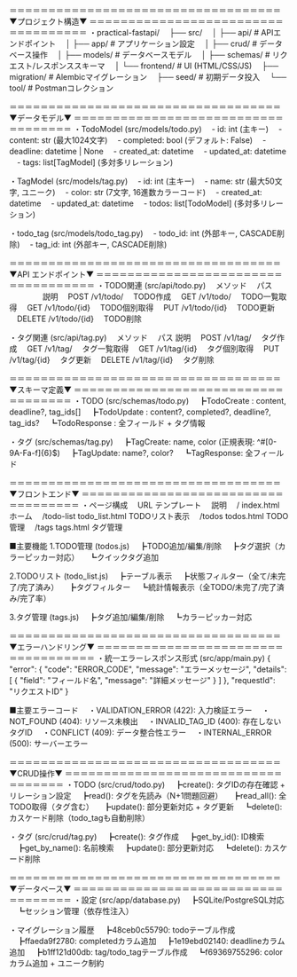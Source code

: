 ＝＝＝＝＝＝＝＝＝＝＝＝＝＝＝＝＝＝＝＝＝＝＝＝＝＝＝＝＝＝＝＝＝＝＝
▼プロジェクト構造▼
＝＝＝＝＝＝＝＝＝＝＝＝＝＝＝＝＝＝＝＝＝＝＝＝＝＝＝＝＝＝＝＝＝＝＝
・practical-fastapi/
　├── src/
　│   ├── api/          # APIエンドポイント
　│   ├── app/          # アプリケーション設定
　│   ├── crud/         # データベース操作
　│   ├── models/       # データベースモデル
　│   ├── schemas/      # リクエスト/レスポンススキーマ
　│   └── frontend/     # UI (HTML/CSS/JS)
　├── migration/        # Alembicマイグレーション
　├── seed/            # 初期データ投入
　└── tool/            # Postmanコレクション

＝＝＝＝＝＝＝＝＝＝＝＝＝＝＝＝＝＝＝＝＝＝＝＝＝＝＝＝＝＝＝＝＝＝＝
▼データモデル▼
＝＝＝＝＝＝＝＝＝＝＝＝＝＝＝＝＝＝＝＝＝＝＝＝＝＝＝＝＝＝＝＝＝＝＝
・TodoModel (src/models/todo.py)
　- id: int (主キー)
　- content: str (最大1024文字)
　- completed: bool (デフォルト: False)
　- deadline: datetime | None
　- created_at: datetime
　- updated_at: datetime
　- tags: list[TagModel] (多対多リレーション)

・TagModel (src/models/tag.py)
　- id: int (主キー)
　- name: str (最大50文字, ユニーク)
　- color: str (7文字, 16進数カラーコード)
　- created_at: datetime
　- updated_at: datetime
　- todos: list[TodoModel] (多対多リレーション)

・todo_tag (src/models/todo_tag.py)
　- todo_id: int (外部キー, CASCADE削除)
　- tag_id: int (外部キー, CASCADE削除)

＝＝＝＝＝＝＝＝＝＝＝＝＝＝＝＝＝＝＝＝＝＝＝＝＝＝＝＝＝＝＝＝＝＝＝
▼API エンドポイント▼
＝＝＝＝＝＝＝＝＝＝＝＝＝＝＝＝＝＝＝＝＝＝＝＝＝＝＝＝＝＝＝＝＝＝＝
・TODO関連 (src/api/todo.py)
　メソッド      　パス	　　　　    説明
　POST	        /v1/todo/	    　TODO作成
　GET	        /v1/todo/	    　TODO一覧取得
　GET	        /v1/todo/{id}	　TODO個別取得
　PUT	        /v1/todo/{id}	　TODO更新
　DELETE	    /v1/todo/{id}	　TODO削除

・タグ関連 (src/api/tag.py)
　メソッド      　パス	            説明
　POST	        /v1/tag/	    　タグ作成
　GET	        /v1/tag/	    　タグ一覧取得
　GET	        /v1/tag/{id}	　タグ個別取得
　PUT	        /v1/tag/{id}	　タグ更新
　DELETE	    /v1/tag/{id}	　タグ削除

＝＝＝＝＝＝＝＝＝＝＝＝＝＝＝＝＝＝＝＝＝＝＝＝＝＝＝＝＝＝＝＝＝＝＝
▼スキーマ定義▼
＝＝＝＝＝＝＝＝＝＝＝＝＝＝＝＝＝＝＝＝＝＝＝＝＝＝＝＝＝＝＝＝＝＝＝
・TODO (src/schemas/todo.py)
　┣TodoCreate   : content, deadline?, tag_ids[]
　┣TodoUpdate   : content?, completed?, deadline?, tag_ids?
　┗TodoResponse : 全フィールド + タグ情報

・タグ (src/schemas/tag.py)
　┣TagCreate: name, color (正規表現: ^#[0-9A-Fa-f]{6}$)
　┣TagUpdate: name?, color?
　┗TagResponse: 全フィールド

＝＝＝＝＝＝＝＝＝＝＝＝＝＝＝＝＝＝＝＝＝＝＝＝＝＝＝＝＝＝＝＝＝＝＝
▼フロントエンド▼
＝＝＝＝＝＝＝＝＝＝＝＝＝＝＝＝＝＝＝＝＝＝＝＝＝＝＝＝＝＝＝＝＝＝＝
・ページ構成
　URL	        テンプレート	    　説明
　/	            index.html	        ホーム
　/todo-list	todo_list.html	    TODOリスト表示
　/todos	    todos.html	        TODO管理
　/tags	        tags.html	        タグ管理

■主要機能
1.TODO管理 (todos.js)
　┣TODO追加/編集/削除
　┣タグ選択（カラーピッカー対応）
　┗クイックタグ追加

2.TODOリスト (todo_list.js)
　┣テーブル表示
　┣状態フィルター（全て/未完了/完了済み）
　┣タグフィルター
　┗統計情報表示（全TODO/未完了/完了済み/完了率）

3.タグ管理 (tags.js)
　┣タグ追加/編集/削除
　┗カラーピッカー対応

＝＝＝＝＝＝＝＝＝＝＝＝＝＝＝＝＝＝＝＝＝＝＝＝＝＝＝＝＝＝＝＝＝＝＝
▼エラーハンドリング▼
＝＝＝＝＝＝＝＝＝＝＝＝＝＝＝＝＝＝＝＝＝＝＝＝＝＝＝＝＝＝＝＝＝＝＝
・統一エラーレスポンス形式 (src/app/main.py)
{
  "error": {
    "code": "ERROR_CODE",
    "message": "エラーメッセージ",
    "details": [
      {
        "field": "フィールド名",
        "message": "詳細メッセージ"
      }
    ]
  },
  "requestId": "リクエストID"
}

■主要エラーコード
　・VALIDATION_ERROR    (422): 入力検証エラー
　・NOT_FOUND           (404): リソース未検出
　・INVALID_TAG_ID      (400): 存在しないタグID
　・CONFLICT            (409): データ整合性エラー
　・INTERNAL_ERROR      (500): サーバーエラー

＝＝＝＝＝＝＝＝＝＝＝＝＝＝＝＝＝＝＝＝＝＝＝＝＝＝＝＝＝＝＝＝＝＝＝
▼CRUD操作▼
＝＝＝＝＝＝＝＝＝＝＝＝＝＝＝＝＝＝＝＝＝＝＝＝＝＝＝＝＝＝＝＝＝＝＝
・TODO (src/crud/todo.py)
　┣create(): タグIDの存在確認 + リレーション設定
　┣read(): タグを先読み（N+1問題回避）
　┣read_all(): 全TODO取得（タグ含む）
　┣update(): 部分更新対応 + タグ更新
　┗delete(): カスケード削除（todo_tagも自動削除）

・タグ (src/crud/tag.py)
　┣create(): タグ作成
　┣get_by_id(): ID検索
　┣get_by_name(): 名前検索
　┣update(): 部分更新対応
　┗delete(): カスケード削除

＝＝＝＝＝＝＝＝＝＝＝＝＝＝＝＝＝＝＝＝＝＝＝＝＝＝＝＝＝＝＝＝＝＝＝
▼データベース▼
＝＝＝＝＝＝＝＝＝＝＝＝＝＝＝＝＝＝＝＝＝＝＝＝＝＝＝＝＝＝＝＝＝＝＝
・設定 (src/app/database.py)
　┣SQLite/PostgreSQL対応
　┗セッション管理（依存性注入）

・マイグレーション履歴
　┣48ceb0c55790: todoテーブル作成
　┣ffaeda9f2780: completedカラム追加
　┣1e19ebd02140: deadlineカラム追加
　┣b1ff121d00db: tag/todo_tagテーブル作成
　┗f69369755296: colorカラム追加 + ユニーク制約